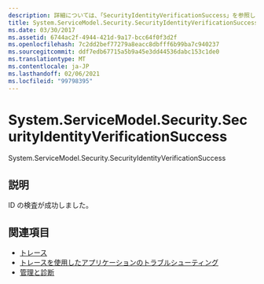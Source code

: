 ```yaml
---
description: 詳細については、「SecurityIdentityVerificationSuccess」を参照してください。
title: System.ServiceModel.Security.SecurityIdentityVerificationSuccess
ms.date: 03/30/2017
ms.assetid: 6744ac2f-4944-421d-9a17-bcc64f0f3d2f
ms.openlocfilehash: 7c2dd2bef77279a8eacc8dbfff6b99ba7c940237
ms.sourcegitcommit: ddf7edb67715a5b9a45e3dd44536dabc153c1de0
ms.translationtype: MT
ms.contentlocale: ja-JP
ms.lasthandoff: 02/06/2021
ms.locfileid: "99798395"
---
```

# <a name="systemservicemodelsecuritysecurityidentityverificationsuccess"></a>System.ServiceModel.Security.SecurityIdentityVerificationSuccess

System.ServiceModel.Security.SecurityIdentityVerificationSuccess  
  
## <a name="description"></a>説明  

 ID の検査が成功しました。  
  
## <a name="see-also"></a>関連項目

- [トレース](index.md)
- [トレースを使用したアプリケーションのトラブルシューティング](using-tracing-to-troubleshoot-your-application.md)
- [管理と診断](../index.md)
